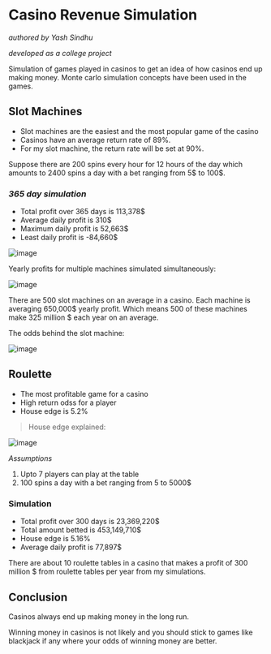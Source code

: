 # Casino Revenue Simulation
*authored by Yash Sindhu*

*developed as a college project*

Simulation of games played in casinos to get an idea of how casinos end up making money. Monte carlo simulation concepts have been used in the games.

## Slot Machines
- Slot machines are the easiest and the most popular game of the casino
- Casinos have an average return rate of 89%.
- For my slot machine, the return rate will be set at 90%.

Suppose there are 200 spins every hour for 12 hours of the day which amounts to 2400 spins a day with a bet ranging from 5$ to 100$.

### *365 day simulation*
- Total profit over 365 days is 113,378$
- Average daily profit is 310$
- Maximum daily profit is 52,663$
- Least daily profit is -84,660$

![image](https://github.com/yashsindhu04/Casino_Revenue_Simulation/assets/130138709/d4ff1d0d-9da1-467f-a741-b9719cac496e)

Yearly profits for multiple machines simulated simultaneously:

![image](https://github.com/yashsindhu04/Casino_Revenue_Simulation/assets/130138709/c67232c0-8184-4a49-8b65-2dc82901f301)

There are 500 slot machines on an average in a casino.
Each machine is averaging 650,000$ yearly profit.
Which means 500 of these machines make 325 million $ each year on an average.  

The odds behind the slot machine:

![image](https://github.com/yashsindhu04/Casino_Revenue_Simulation/assets/130138709/1e7b96b3-8046-4f38-a001-e96bf9cdcee8)

## Roulette
- The most profitable game for a casino
- High return odss for a player
- House edge is 5.2%

> House edge explained:
> 
![image](https://github.com/yashsindhu04/Casino_Revenue_Simulation/assets/130138709/eb10e3f9-e776-4c78-b74c-d0aef60ddd70)

*Assumptions*
1. Upto 7 players can play at the table
2. 100 spins a day with a bet ranging from 5 to 5000$

### Simulation
- Total profit over 300 days is 23,369,220$
- Total amount betted is 453,149,710$
- House edge is 5.16%
- Average daily profit is 77,897$

There are about 10 roulette tables in a casino that makes a profit of 300 million $ from roulette tables per year from my simulations.

## Conclusion
Casinos always end up making money in the long run.

Winning money in casinos is not likely and you should stick to games like blackjack if any where your odds of winning money are better.

